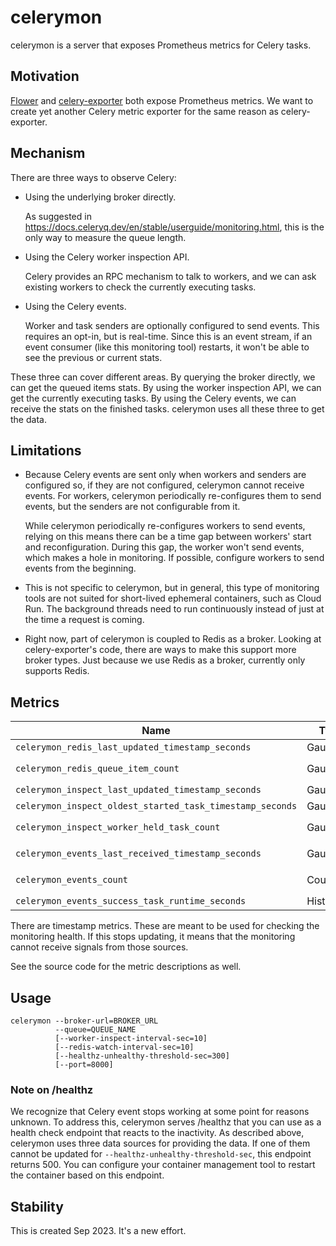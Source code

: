 # celerymon

celerymon is a server that exposes Prometheus metrics for Celery tasks.

## Motivation

[Flower](https://github.com/mher/flower) and
[celery-exporter](https://github.com/danihodovic/celery-exporter) both expose
Prometheus metrics. We want to create yet another Celery metric exporter for the
same reason as celery-exporter.

## Mechanism

There are three ways to observe Celery:

* Using the underlying broker directly.

  As suggested in https://docs.celeryq.dev/en/stable/userguide/monitoring.html,
  this is the only way to measure the queue length.

* Using the Celery worker inspection API.

  Celery provides an RPC mechanism to talk to workers, and we can ask existing
  workers to check the currently executing tasks.

* Using the Celery events.

  Worker and task senders are optionally configured to send events. This
  requires an opt-in, but is real-time. Since this is an event stream, if an
  event consumer (like this monitoring tool) restarts, it won't be able to see
  the previous or current stats.

These three can cover different areas. By querying the broker directly, we can
get the queued items stats. By using the worker inspection API, we can get the
currently executing tasks. By using the Celery events, we can receive the stats
on the finished tasks. celerymon uses all these three to get the data.

## Limitations

* Because Celery events are sent only when workers and senders are configured
  so, if they are not configured, celerymon cannot receive events. For workers,
  celerymon periodically re-configures them to send events, but the senders are
  not configurable from it.

  While celerymon periodically re-configures workers to send events, relying on
  this means there can be a time gap between workers' start and reconfiguration.
  During this gap, the worker won't send events, which makes a hole in
  monitoring. If possible, configure workers to send events from the beginning.

* This is not specific to celerymon, but in general, this type of monitoring
  tools are not suited for short-lived ephemeral containers, such as Cloud Run.
  The background threads need to run continuously instead of just at the time a
  request is coming.

* Right now, part of celerymon is coupled to Redis as a broker. Looking at
  celery-exporter's code, there are ways to make this support more broker types.
  Just because we use Redis as a broker, currently only supports Redis.

## Metrics

| Name                                                      | Type      | Labels                    |
|-----------------------------------------------------------|-----------|---------------------------|
| `celerymon_redis_last_updated_timestamp_seconds`          | Gauge     |                           |
| `celerymon_redis_queue_item_count`                        | Gauge     | `queue_name`, `priority`  |
| `celerymon_inspect_last_updated_timestamp_seconds`        | Gauge     |                           |
| `celerymon_inspect_oldest_started_task_timestamp_seconds` | Gauge     | `task_name`               |
| `celerymon_inspect_worker_held_task_count`                | Gauge     | `task_name`, `state`      |
| `celerymon_events_last_received_timestamp_seconds`        | Gauge     | `task_name`, `event_name` |
| `celerymon_events_count`                                  | Counter   | `task_name`, `event_name` |
| `celerymon_events_success_task_runtime_seconds`           | Histogram | `task_name`               |

There are timestamp metrics. These are meant to be used for checking the
monitoring health. If this stops updating, it means that the monitoring cannot
receive signals from those sources.

See the source code for the metric descriptions as well.

## Usage

```
celerymon --broker-url=BROKER_URL
          --queue=QUEUE_NAME
          [--worker-inspect-interval-sec=10]
          [--redis-watch-interval-sec=10]
          [--healthz-unhealthy-threshold-sec=300]
          [--port=8000]
```

### Note on /healthz

We recognize that Celery event stops working at some point for reasons unknown.
To address this, celerymon serves /healthz that you can use as a health check
endpoint that reacts to the inactivity. As described above, celerymon uses three
data sources for providing the data. If one of them cannot be updated for
`--healthz-unhealthy-threshold-sec`, this endpoint returns 500. You can
configure your container management tool to restart the container based on this
endpoint.

## Stability

This is created Sep 2023. It's a new effort.
